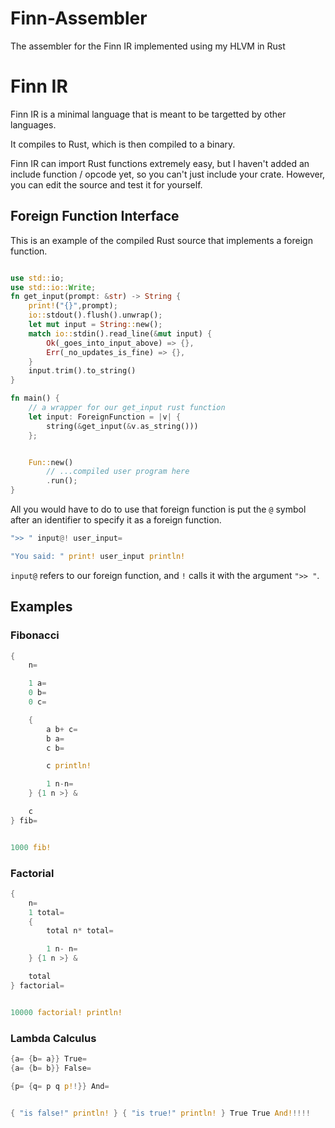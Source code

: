 # Finn-Assembler
The assembler for the Finn IR implemented using my HLVM in Rust

# Finn IR

Finn IR is a minimal language that is meant to be targetted by other languages.

It compiles to Rust, which is then compiled to a binary.

Finn IR can import Rust functions extremely easy, but I haven't added an include function / opcode yet, so you can't just include your crate. However, you can edit the source and test it for yourself.


## Foreign Function Interface

This is an example of the compiled Rust source that implements a foreign function.

```rust

use std::io;
use std::io::Write;
fn get_input(prompt: &str) -> String {
    print!("{}",prompt);
    io::stdout().flush().unwrap();
    let mut input = String::new();
    match io::stdin().read_line(&mut input) {
        Ok(_goes_into_input_above) => {},
        Err(_no_updates_is_fine) => {},
    }
    input.trim().to_string()
}

fn main() {
    // a wrapper for our get_input rust function
    let input: ForeignFunction = |v| {
        string(&get_input(&v.as_string()))
    };


    Fun::new()
        // ...compiled user program here
        .run();
}
```


All you would have to do to use that foreign function is put the `@` symbol after an identifier to specify it as a foreign function.

```rust
">> " input@! user_input=

"You said: " print! user_input println!
```

`input@` refers to our foreign function, and `!` calls it with the argument `">> "`.


## Examples

### Fibonacci
```rust
{
    n=

    1 a=
    0 b=
    0 c=

    {
        a b+ c=
        b a=
        c b=

        c println!

        1 n-n=
    } {1 n >} &

    c
} fib=


1000 fib!
```

### Factorial
```rust
{ 
    n=
    1 total=
    {
        total n* total=

        1 n- n=
    } {1 n >} &

    total
} factorial=


10000 factorial! println!
```

### Lambda Calculus
```rust
{a= {b= a}} True= 
{a= {b= b}} False= 

{p= {q= p q p!!}} And=


{ "is false!" println! } { "is true!" println! } True True And!!!!!
```